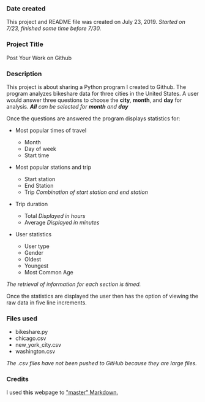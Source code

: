 ### Date created
This project and README file was created on July 23, 2019.  _Started on 7/23, finished some time before 7/30._

### Project Title
Post Your Work on Github

### Description
This project is about sharing a Python program I created to Github. The program analyzes bikeshare data for three cities in the United States. A user would answer three questions to choose the **city**, **month**, and **day** for analysis. _**All** can be selected for **month** and **day**_

Once the questions are answered the program displays statistics for:

*  Most popular times of travel
    *  Month
    *  Day of week
    *  Start time
    
*  Most popular stations and trip
    *  Start station
    *  End Station
    *  Trip  _Combination of start station and end station_
    
*  Trip duration
    *  Total  _Displayed in hours_
    *  Average  _Displayed in minutes_
    
*  User statistics
    *  User type
    *  Gender
    *  Oldest
    *  Youngest
    *  Most Common Age
    
_The retrieval of information for each section is timed._

Once the statistics are displayed the user then has the option of viewing the raw data in five line increments. 

### Files used
*  bikeshare.py
*  chicago.csv
*  new_york_city.csv
*  washington.csv

_The .csv files have not been pushed to GitHub because they are large files._

### Credits
I used **this** webpage to ["master" Markdown.](https://guides.github.com/features/mastering-markdown/#examples)


